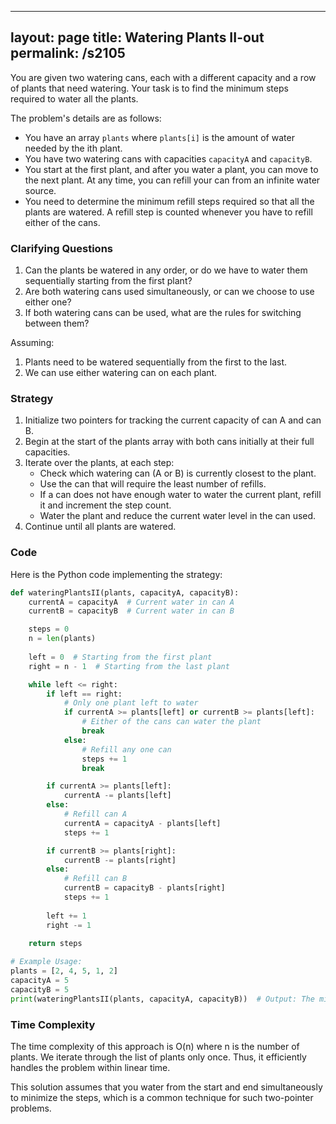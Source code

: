 
---
layout: page
title:  Watering Plants II-out
permalink: /s2105
---

You are given two watering cans, each with a different capacity and a row of plants that need watering. Your task is to find the minimum steps required to water all the plants.

The problem's details are as follows:

- You have an array `plants` where `plants[i]` is the amount of water needed by the ith plant.
- You have two watering cans with capacities `capacityA` and `capacityB`.
- You start at the first plant, and after you water a plant, you can move to the next plant. At any time, you can refill your can from an infinite water source.
- You need to determine the minimum refill steps required so that all the plants are watered. A refill step is counted whenever you have to refill either of the cans.

### Clarifying Questions

1. Can the plants be watered in any order, or do we have to water them sequentially starting from the first plant?
2. Are both watering cans used simultaneously, or can we choose to use either one?
3. If both watering cans can be used, what are the rules for switching between them?

Assuming:
1. Plants need to be watered sequentially from the first to the last.
2. We can use either watering can on each plant.

### Strategy

1. Initialize two pointers for tracking the current capacity of can A and can B.
2. Begin at the start of the plants array with both cans initially at their full capacities.
3. Iterate over the plants, at each step:
   - Check which watering can (A or B) is currently closest to the plant.
   - Use the can that will require the least number of refills.
   - If a can does not have enough water to water the current plant, refill it and increment the step count.
   - Water the plant and reduce the current water level in the can used.
4. Continue until all plants are watered.

### Code

Here is the Python code implementing the strategy:

```python
def wateringPlantsII(plants, capacityA, capacityB):
    currentA = capacityA  # Current water in can A
    currentB = capacityB  # Current water in can B

    steps = 0
    n = len(plants)
    
    left = 0  # Starting from the first plant
    right = n - 1  # Starting from the last plant

    while left <= right:
        if left == right:
            # Only one plant left to water
            if currentA >= plants[left] or currentB >= plants[left]:
                # Either of the cans can water the plant
                break
            else:
                # Refill any one can
                steps += 1
                break

        if currentA >= plants[left]:
            currentA -= plants[left]
        else:
            # Refill can A
            currentA = capacityA - plants[left]
            steps += 1

        if currentB >= plants[right]:
            currentB -= plants[right]
        else:
            # Refill can B
            currentB = capacityB - plants[right]
            steps += 1
            
        left += 1
        right -= 1
    
    return steps

# Example Usage:
plants = [2, 4, 5, 1, 2]
capacityA = 5
capacityB = 5
print(wateringPlantsII(plants, capacityA, capacityB))  # Output: The minimum number of refills required
```

### Time Complexity

The time complexity of this approach is O(n) where n is the number of plants. We iterate through the list of plants only once. Thus, it efficiently handles the problem within linear time.

This solution assumes that you water from the start and end simultaneously to minimize the steps, which is a common technique for such two-pointer problems.